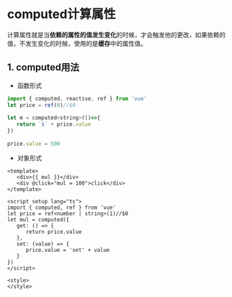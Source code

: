 
# computed计算属性

计算属性就是当**依赖的属性的值发生变化**的时候，才会触发他的更改，如果依赖的值，不发生变化的时候，使用的是**缓存**中的属性值。

## 1. **computed用法**

- 函数形式

```js
import { computed, reactive, ref } from 'vue'
let price = ref(0)//$0
 
let m = computed<string>(()=>{
   return `$` + price.value
})
 
price.value = 500
```

- 对象形式

```vue
<template>
   <div>{{ mul }}</div>
   <div @click="mul = 100">click</div>
</template>
 
<script setup lang="ts">
import { computed, ref } from 'vue'
let price = ref<number | string>(1)//$0
let mul = computed({
   get: () => {
      return price.value
   },
   set: (value) => {
      price.value = 'set' + value
   }
})
</script>
 
<style>
</style>
```

